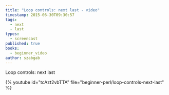 ```yaml
---
title: "Loop controls: next last - video"
timestamp: 2015-06-30T09:30:57
tags:
  - next
  - last
types:
  - screencast
published: true
books:
  - beginner_video
author: szabgab
---
```



Loop controls: next last


{% youtube id="tcAzt2vbTTA" file="beginner-perl/loop-controls-next-last" %}
